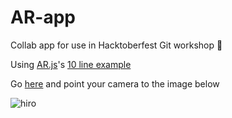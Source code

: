 # AR-app

Collab app for use in Hacktoberfest Git workshop 🎉

Using [AR.js](https://github.com/jeromeetienne/AR.js)'s [10 line example](https://medium.com/arjs/augmented-reality-in-10-lines-of-html-4e193ea9fdbf)


Go [here](https://chovin.github.io/ar-app/) and point your camera to the image below

![hiro](https://jeromeetienne.github.io/AR.js/data/images/HIRO.jpg)

